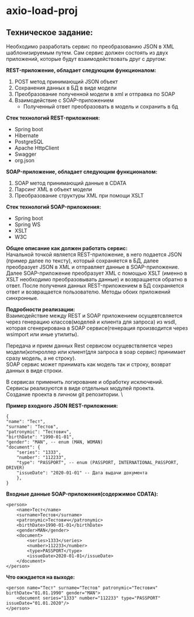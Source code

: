 # axio-load-proj

## Техническое задание:
Необходимо разработать сервис по преобразованию JSON в XML шаблонизируемым путем.
Сам сервис должен состоять из двух приложений, которые будут взаимодействовать друг с другом:

**REST-приложение, обладает следующим функционалом:**
   1. POST метод принимающий JSON объект
   2. Сохранения данных в БД в виде модели
   3. Преобразование полученной модели в xml и отправка по SOAP
   4. Взаимодействие с SOAP-приложением
      * Полученный ответ преобразовать в модель и сохранить в бд

**Стек технологий REST-приложения:**
   * Spring boot
   * Hibernate
   * PostgreSQL
   * Apache HttpClient
   * Swagger
   * org.json

**SOAP-приложение, обладает следующим функционалом:**
   1. SOAP метод принимающий данные в CDATA
   2. Парсинг XML в объект модели
   3. Преобразование структуры XML при помощи XSLT

**Стек технологий SOAP-приложения:**
   * Spring boot
   * Spring WS
   * XSLT
   * W3C


**Общее описание как должен работать сервис:** \
Начальной точкой является REST-приложение, в него подается JSON (пример далее по тексту), который сохраняется в БД, далее преобразует JSON в XML и отправляет данные в SOAP-приложение. Далее SOAP-приложение преобразует XML с помощью XSLT (именно в XSLT необходимо преобразовывать данные) и возвращается обратно в ответ. После получения данных REST-приложением в БД сохраняется ответ и возвращается пользователю. Методы обоих приложений синхронные.

**Подробности реализации:** \
Взаимодействие между REST и SOAP приложением осущевтсвляется через генерацию классов(моделей и клиента для запроса) из wsdl, которая сгенерирована в SOAP сервисе(генерация производится через wsimport или иные утилиты).

Передача и прием данных Rest сервисом осущевствляется через модели(котнроллер или клиент(для запроса в soap сервис) принимает сразу модель, а не строку). \
SOAP сервис может принимать как модель так и строку, возврат данных в виде строки.

В сервисах применить логирование и обработку исключений. \
Сервисы реализуются в виде отдельных модулей проекта. \
Создание проекта в личном git репозитории. \

**Пример входного JSON REST-приложения:**

    {
    "name": "Тест",
    "surname": "Тестов",
    "patronymic": "Тестович",
    "birthDate": "1990-01-01",
    "gender": "MAN", -- enum (MAN, WOMAN)
    "document": {
        "series": "1333",
        "number": "112233",
        "type": "PASSPORT", -- enum (PASSPORT, INTERNATIONAL_PASSPORT, DRIVER)
        "issueDate": "2020-01-01" -- Дата выдачи документа
        },
    }

**Входные данные SOAP-приложения(содержимое CDATA):**

    <person>
        <name>Тест</name>
        <surname>Тестов</surname>
        <patronymic>Тестович</patronymic>
        <birthDate>1990-01-01</birthDate>
        <gender>MAN</gender>
        <document>
            <series>1333</series>
            <number>112233</number>
            <type>PASSPORT</type>
            <issueDate>2020-01-01</issueDate>
        </document>
    </person>

**Что ожидается на выходе:**
    
    <person name="Тест" surname="Тестов" patronymic="Тестович" birthDate="01.01.1990" gender="MAN">
        <document series="1333" number="112233" type="PASSPORT" issueDate="01.01.2020"/>
    </person>
